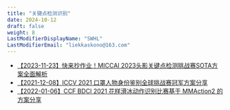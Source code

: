 ```yaml
---
title: "关键点检测识别"
date: 2024-10-12
draft: false
weight: 8
LastModifierDisplayName: "SWHL"
LastModifierEmail: "liekkaskono@163.com"
---
```

 
- [【2023-11-23】快来抄作业！MICCAI 2023头影关键点检测挑战赛SOTA方案全面解析](https://mp.weixin.qq.com/s/EDdwr8g2O0xkab6XQrJdrQ)
- [【2021-12-08】ICCV 2021 口罩人物身份鉴别全球挑战赛冠军方案分享](https://mp.weixin.qq.com/s/cmP-jJLbCTw-sIUQnZxmKw)
- [【2022-01-06】CCF BDCI 2021 花样滑冰动作识别比赛基于 MMAction2 的方案分享](https://zhuanlan.zhihu.com/p/439870162)
